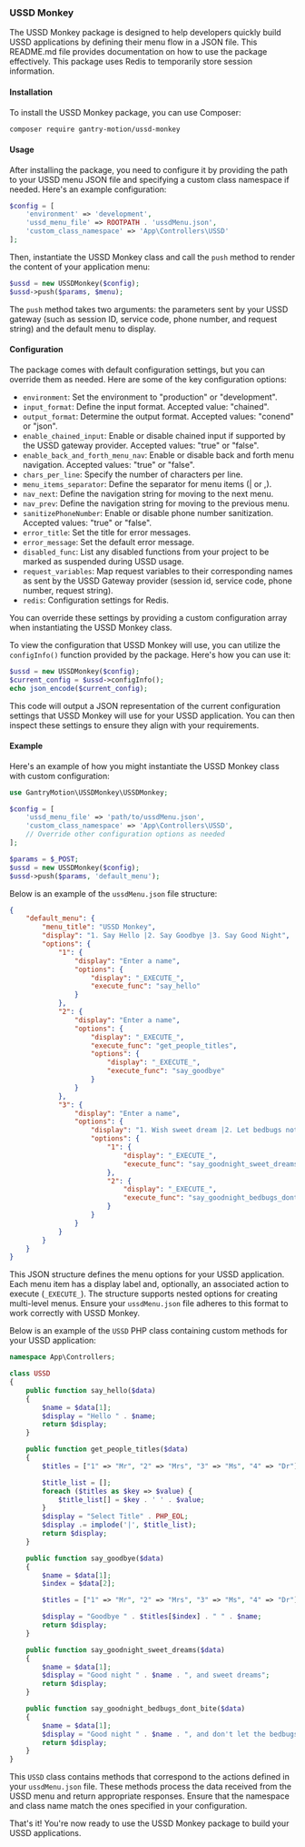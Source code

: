 ### USSD Monkey

The USSD Monkey package is designed to help developers quickly build USSD applications by defining their menu flow in a JSON file. This README.md file provides documentation on how to use the package effectively. This package uses Redis to temporarily store session information.

#### Installation

To install the USSD Monkey package, you can use Composer:

```bash
composer require gantry-motion/ussd-monkey
```

#### Usage

After installing the package, you need to configure it by providing the path to your USSD menu JSON file and specifying a custom class namespace if needed. Here's an example configuration:

```php
$config = [
    'environment' => 'development',
    'ussd_menu_file' => ROOTPATH . 'ussdMenu.json',
    'custom_class_namespace' => 'App\Controllers\USSD'
];
```

Then, instantiate the USSD Monkey class and call the `push` method to render the content of your application menu:

```php
$ussd = new USSDMonkey($config);
$ussd->push($params, $menu);
```

The `push` method takes two arguments: the parameters sent by your USSD gateway (such as session ID, service code, phone number, and request string) and the default menu to display.

#### Configuration

The package comes with default configuration settings, but you can override them as needed. Here are some of the key configuration options:

- `environment`: Set the environment to "production" or "development".
- `input_format`: Define the input format. Accepted value: "chained".
- `output_format`: Determine the output format. Accepted values: "conend" or "json".
- `enable_chained_input`: Enable or disable chained input if supported by the USSD gateway provider. Accepted values: "true" or "false".
- `enable_back_and_forth_menu_nav`: Enable or disable back and forth menu navigation. Accepted values: "true" or "false".
- `chars_per_line`: Specify the number of characters per line.
- `menu_items_separator`: Define the separator for menu items (| or ,).
- `nav_next`: Define the navigation string for moving to the next menu.
- `nav_prev`: Define the navigation string for moving to the previous menu.
- `sanitizePhoneNumber`: Enable or disable phone number sanitization. Accepted values: "true" or "false".
- `error_title`: Set the title for error messages.
- `error_message`: Set the default error message.
- `disabled_func`: List any disabled functions from your project to be marked as suspended during USSD usage.
- `request_variables`: Map request variables to their corresponding names as sent by the USSD Gateway provider (session id, service code, phone number, request string).
- `redis`: Configuration settings for Redis.

You can override these settings by providing a custom configuration array when instantiating the USSD Monkey class.

To view the configuration that USSD Monkey will use, you can utilize the `configInfo()` function provided by the package. Here's how you can use it:

```php
$ussd = new USSDMonkey($config);
$current_config = $ussd->configInfo();
echo json_encode($current_config);
```

This code will output a JSON representation of the current configuration settings that USSD Monkey will use for your USSD application. You can then inspect these settings to ensure they align with your requirements.

#### Example

Here's an example of how you might instantiate the USSD Monkey class with custom configuration:

```php
use GantryMotion\USSDMonkey\USSDMonkey;

$config = [
    'ussd_menu_file' => 'path/to/ussdMenu.json',
    'custom_class_namespace' => 'App\Controllers\USSD',
    // Override other configuration options as needed
];

$params = $_POST;
$ussd = new USSDMonkey($config);
$ussd->push($params, 'default_menu');
```

Below is an example of the `ussdMenu.json` file structure:

```json
{
    "default_menu": {
        "menu_title": "USSD Monkey",
        "display": "1. Say Hello |2. Say Goodbye |3. Say Good Night",
        "options": {
            "1": {
                "display": "Enter a name",
                "options": {
                    "display": "_EXECUTE_",
                    "execute_func": "say_hello"
                }
            },
            "2": {
                "display": "Enter a name",
                "options": {
                    "display": "_EXECUTE_",
                    "execute_func": "get_people_titles",
                    "options": {
                        "display": "_EXECUTE_",
                        "execute_func": "say_goodbye"
                    }
                }
            },
            "3": {
                "display": "Enter a name",
                "options": {
                    "display": "1. Wish sweet dream |2. Let bedbugs not bite",
                    "options": {
                        "1": {
                            "display": "_EXECUTE_",
                            "execute_func": "say_goodnight_sweet_dreams"
                        },
                        "2": {
                            "display": "_EXECUTE_",
                            "execute_func": "say_goodnight_bedbugs_dont_bite"
                        }
                    }
                }
            }
        }
    }
}
```

This JSON structure defines the menu options for your USSD application. Each menu item has a display label and, optionally, an associated action to execute (`_EXECUTE_`). The structure supports nested options for creating multi-level menus. Ensure your `ussdMenu.json` file adheres to this format to work correctly with USSD Monkey.

Below is an example of the `USSD` PHP class containing custom methods for your USSD application:

```php
namespace App\Controllers;

class USSD
{
    public function say_hello($data)
    {
        $name = $data[1];
        $display = "Hello " . $name;
        return $display;
    }

    public function get_people_titles($data)
    {
        $titles = ["1" => "Mr", "2" => "Mrs", "3" => "Ms", "4" => "Dr"];

        $title_list = [];
        foreach ($titles as $key => $value) {
            $title_list[] = $key . ' ' . $value;
        }
        $display = "Select Title" . PHP_EOL;
        $display .= implode('|', $title_list);
        return $display;
    }

    public function say_goodbye($data)
    {
        $name = $data[1];
        $index = $data[2];

        $titles = ["1" => "Mr", "2" => "Mrs", "3" => "Ms", "4" => "Dr"];

        $display = "Goodbye " . $titles[$index] . " " . $name;
        return $display;
    }

    public function say_goodnight_sweet_dreams($data)
    {
        $name = $data[1];
        $display = "Good night " . $name . ", and sweet dreams";
        return $display;
    }

    public function say_goodnight_bedbugs_dont_bite($data)
    {
        $name = $data[1];
        $display = "Good night " . $name . ", and don't let the bedbugs bite";
        return $display;
    }
}
```

This `USSD` class contains methods that correspond to the actions defined in your `ussdMenu.json` file. These methods process the data received from the USSD menu and return appropriate responses. Ensure that the namespace and class name match the ones specified in your configuration.


That's it! You're now ready to use the USSD Monkey package to build your USSD applications.
